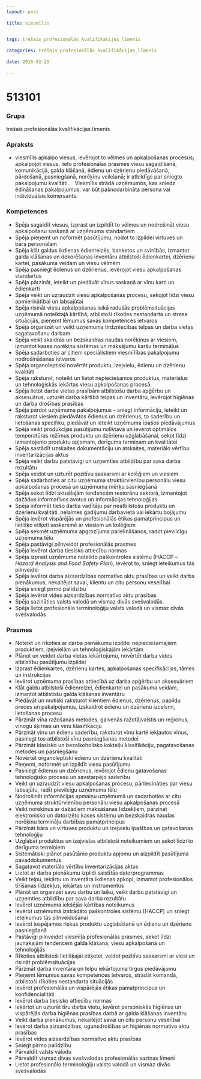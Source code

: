 ```yaml
---
layout: post
    
title: viesmīlis

    
tags: trešais_profesionālās_kvalifikācijas_līmenis
    
categories: trešais_profesionālās_kvalifikācijas_līmenis
    
date: 2016-02-25
    
---
```

# 513101

### Grupa
trešais profesionālās kvalifikācijas līmenis


### Apraksts

*  viesmīlis apkalpo viesus, ievērojot to vēlmes un apkalpošanas procesus; apkalpojot viesus, lieto profesionālās prasmes viesu sagaidīšanā, komunikācijā, galda klāšanā, ēdienu un dzērienu piedāvāšanā, pārdošanā, pasniegšanā, norēķinu veikšanā; ir atbildīgs par sniegto pakalpojumu kvalitāti.     Viesmīlis strādā uzņēmumos, kas sniedz ēdināšanas pakalpojumus, var būt pašnodarbināta persona vai individuālais komersants.

### Kompetences

* Spēja sagaidīt viesus, izprast un izpildīt to vēlmes un nodrošināt viesu apkalpošanu saskaņā ar uzņēmuma standartiem
* Spēja pieņemt un noformēt pasūtījumu, nodot to izpildei virtuves un bāra personālam
* Spēja klāt galdus ikdienas ēdienreizēs, banketos un svinībās, izmantot galda klāšanas un dekorēšanas inventāru atbilstoši ēdienkartei, dzērienu kartei, pasākuma veidam un viesu vēlmēm
* Spēja pasniegt ēdienus un dzērienus, ievērojot viesu apkalpošanas standartus
* Spēja pārzināt, ieteikt un piedāvāt vīnus saskaņā ar vīnu karti un ēdienkarti
* Spēja veikt un uzraudzīt viesu apkalpošanas procesu, sekojot līdzi viesu apmierinātībai un labsajūtai
* Spēja risināt viesu apkalpošanas laikā radušās problēmsituācijas uzņēmumā noteiktajā kārtībā, atbilstoši rīkoties nestandarta un stresa situācijās, pieņemt lēmumus savas kompetences ietvaros
* Spēja organizēt un veikt uzņēmuma tirdzniecības telpas un darba vietas sagatavošanu darbam
* Spēja veikt skaidras un bezskaidras naudas norēķinus ar viesiem, izmantot kases norēķinu sistēmas un maksājumu karšu termināļus
* Spēja sadarboties ar citiem speciālistiem viesmīlības pakalpojumu nodrošināšanas ietvaros
* Spēja organoleptiski novērtēt produktu, izejvielu, ēdienu un dzērienu kvalitāti
* Spēja raksturot, noteikt un lietot nepieciešamos produktus, materiālus un tehnoloģiskās iekārtas viesu apkalpošanas procesā.
*  Spēja lietot darba vietas prasībām atbilstošu darba apģērbu un aksesuārus, uzturēt darba kārtībā telpas un inventāru, ievērojot higiēnas un darba drošības prasības
* Spēja pārdot uzņēmuma pakalpojumus – sniegt informāciju, ieteikt un raksturot viesiem piedāvātos ēdienus un dzērienus, to saderību un lietošanas specifiku, piedāvāt un ieteikt uzņēmuma īpašos piedāvājumus
* Spēja veikt produkcijas pasūtījumu noliktavā un ievērot optimālos temperatūras režīmus produktu un dzērienu uzglabāšanai, sekot līdzi izmantojamo produktu apjomam, derīguma termiņam un kvalitātei
* Spēja sastādīt uzskaites dokumentāciju un atskaites, materiālo vērtību inventarizācijas aktus
* Spēja veikt darbu patstāvīgi un uzņemties atbildību par sava darba rezultātu
* Spēja veidot un uzturēt pozitīvu saskarsmi ar kolēģiem un viesiem
* Spēja sadarboties ar citu uzņēmuma struktūrvienību personālu viesu apkalpošanas procesā un uzņēmuma mērķu sasniegšanā
* Spēja sekot līdzi aktuālajām tendencēm restorānu sektorā, izmantojot dažādus informatīvos avotus un informācijas tehnoloģijas
* Spēja informēt tiešo darba vadītāju par neatbilstošu produktu un dzērienu kvalitāti, nelaimes gadījumu darbavietā vai iekārtu bojājumu
* Spēja ievērot vispārējās un profesionālās ētikas pamatprincipus un lietišķo etiķeti saskarsmē ar viesiem un kolēģiem
* Spēja sekmēt uzņēmuma apgrozījuma palielināšanos, radot pievilcīgu uzņēmuma tēlu
* Spēja pastāvīgi pilnveidot profesionālās prasmes
* Spēja ievērot darba tiesisko attiecību normas
* Spēja izprast uzņēmuma noteikto paškontroles sistēmu (HACCP – _Hazard Analysis and Food Safety Plan_), ievērot to, sniegt ieteikumus tās pilnveidei
* Spēja ievērot darba aizsardzības normatīvo aktu prasības un veikt darba pienākumus, nekaitējot savai, klientu un citu personu veselībai
* Spēja sniegt pirmo palīdzību
* Spēja ievērot vides aizsardzības normatīvo aktu prasības
* Spēja sazināties valsts valodā un vismaz divās svešvalodās.
*  Spēja lietot profesionālo terminoloģiju valsts valodā un vismaz divās svešvalodās

### Prasmes 
* Noteikt un rīkoties ar darba pienākumu izpildei nepieciešamajiem produktiem, izejvielām un tehnoloģiskajām iekārtām
* Plānot un veidot darba vietas iekārtojumu, novērtēt darba vides atbilstību pasūtījumu izpildei
* Izprast ēdienkartes, dzērienu kartes, apkalpošanas specifikācijas, tāmes un instrukcijas
* Ievērot uzņēmuma prasības attiecībā uz darba apģērbu un aksesuāriem
* Klāt galdu atbilstoši ēdienreizei, ēdienkartei un pasākuma veidam, izmantot atbilstošu galda klāšanas inventāru
* Piedāvāt un mutiski raksturot klientiem ēdienus, dzērienus, papildu preces un pakalpojumus, izskaidrot ēdienu un dzērienu izcelsmi, lietošanas procesu
* Pārzināt vīna ražošanas metodes, galvenās ražotājvalstis un reģionus, vīnogu šķirnes un vīnu klasifikāciju
* Pārzināt vīnu un ēdienu saderību, raksturot vīnu kartē iekļautos vīnus, pasniegt tos atbilstoši vīnu pasniegšanas metodei
* Pārzināt klasisko un bezalkoholisko kokteiļu klasifikāciju, pagatavošanas metodes un pasniegšanu
* Novērtēt organoleptiski ēdienu un dzērienu kvalitāti
* Pieņemt, noformēt un izpildīt viesu pasūtījumu
* Pasniegt ēdienus un dzērienus, ievērojot ēdienu gatavošanas tehnoloģisko procesu un savstarpējo saderību
* Veikt un uzraudzīt viesu apkalpošanas procesu, pārliecināties par viesu labsajūtu, radīt pievilcīgu uzņēmuma tēlu
* Nodrošināt informācijas apmaiņu uzņēmumā un sadarboties ar citu uzņēmuma struktūrvienību personālu viesu apkalpošanas procesā
* Veikt norēķinus ar dažādiem maksāšanas līdzekļiem, pārzināt elektronisko un datorizēto kases sistēmu un bezskaidras naudas norēķinu termināļu darbības pamatprincipus
* Pārzināt bāra un virtuves produktu un izejvielu īpašības un gatavošanas tehnoloģiju
* Uzglabāt produktus un izejvielas atbilstoši noteikumiem un sekot līdzi to derīguma termiņiem
* Sistemātiski plānot pasūtāmo produktu apjomu un aizpildīt pasūtījuma pavaddokumentus
* Sagatavot materiālo vērtību inventarizācijas aktus
* Lietot ar darba pienākumu izpildi saistītās datorprogrammas
* Veikt telpu, iekārtu un inventāra ikdienas apkopi, izmantot profesionālos tīrīšanas līdzekļus, iekārtas un instrumentus
* Plānot un organizēt savu darbu un laiku, veikt darbu patstāvīgi un uzņemties atbildību par sava darba rezultātu
* Ievērot uzņēmuma iekšējās kārtības noteikumus
* Ievērot uzņēmumā izstrādāto paškontroles sistēmu (HACCP) un sniegt ieteikumus tās pilnveidošanai
* Ievērot iespējamos riskus produktu uzglabāšanā un ēdienu un dzērienu pasniegšanā
* Pastāvīgi pilnveidot viesmīļa profesionālās prasmes, sekot līdzi jaunākajām tendencēm galda klāšanā, viesu apkalpošanā un tehnoloģijās
* Rīkoties atbilstoši lietišķajai etiķetei, veidot pozitīvu saskarsmi ar viesi un risināt problēmsituācijas
* Pārzināt darba inventāra un telpu iekārtojuma tirgus piedāvājumu
* Pieņemt lēmumus savas kompetences ietvaros, strādāt komandā, atbilstoši rīkoties nestandarta situācijās
* Ievērot profesionālās un vispārējās ētikas pamatprincipus un konfidencialitāti
* Ievērot darba tiesisko attiecību normas
* Iekārtot un uzturēt tīru darba vietu, ievērot personiskās higiēnas un vispārējās darba higiēnas prasības darbā ar galda klāšanas inventāru
* Veikt darba pienākumus, nekaitējot savai un citu personu veselībai
* Ievērot darba aizsardzības, ugunsdrošības un higiēnas normatīvo aktu prasības
* Ievērot vides aizsardzības normatīvo aktu prasības
* Sniegt pirmo palīdzību
* Pārvaldīt valsts valodu
* Pārvaldīt vismaz divas svešvalodas profesionālās saziņas līmenī
* Lietot profesionālo terminoloģiju valsts valodā un vismaz divās svešvalodās